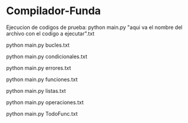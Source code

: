 # Compilador-Funda
 
Ejecucion de codigos de prueba: python main.py "aqui va el nombre del archivo con el codigo a ejecutar".txt

python main.py bucles.txt

python main.py condicionales.txt

python main.py errores.txt

python main.py funciones.txt

python main.py listas.txt

python main.py operaciones.txt

python main.py TodoFunc.txt
